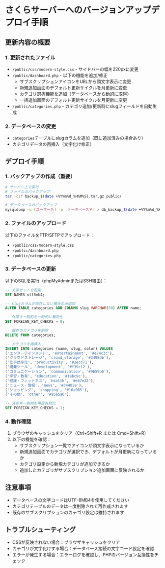 # さくらサーバーへのバージョンアップデプロイ手順

## 更新内容の概要

### 1. 更新されたファイル
- `/public/css/modern-style.css` - サイドバーの幅を220pxに変更
- `/public/dashboard.php` - 以下の機能を追加/修正
  - サブスクリプションアイコンをURLから頭文字表示に変更
  - 新規追加画面のデフォルト更新サイクルを月更新に変更
  - カテゴリ選択機能を追加（データベースから動的に取得）
  - 一括追加画面のデフォルト更新サイクルを月更新に変更
- `/public/categories.php` - カテゴリ追加/更新時にslugフィールドを自動生成

### 2. データベースの変更
- `categories`テーブルにslugカラムを追加（既に追加済みの場合あり）
- カテゴリデータの再挿入（文字化け修正）

## デプロイ手順

### 1. バックアップの作成（重要）
```bash
# サーバー上で実行
# ファイルのバックアップ
tar -czf backup_$(date +%Y%m%d_%H%M%S).tar.gz public/

# データベースのバックアップ
mysqldump -u [ユーザー名] -p [データベース名] > db_backup_$(date +%Y%m%d_%H%M%S).sql
```

### 2. ファイルのアップロード
以下のファイルをFTP/SFTPでアップロード：
- `/public/css/modern-style.css`
- `/public/dashboard.php`
- `/public/categories.php`

### 3. データベースの更新
以下のSQLを実行（phpMyAdminまたはSSH経由）：

```sql
-- 文字セットを設定
SET NAMES utf8mb4;

-- slugカラムが存在しない場合のみ追加
ALTER TABLE categories ADD COLUMN slug VARCHAR(50) AFTER name;

-- 外部キー制約を一時的に無効化
SET FOREIGN_KEY_CHECKS = 0;

-- 既存のカテゴリを削除
DELETE FROM categories;

-- カテゴリを再挿入
INSERT INTO categories (name, slug, color) VALUES
('エンターテインメント', 'entertainment', '#e74c3c'),
('クラウドストレージ', 'cloud_storage', '#3498db'),
('仕事効率化', 'productivity', '#2ecc71'),
('開発ツール', 'development', '#f39c12'),
('コミュニケーション', 'communication', '#9b59b6'),
('学習・教育', 'education', '#1abc9c'),
('健康・フィットネス', 'health', '#e67e22'),
('ニュース・情報', 'news', '#34495e'),
('ショッピング', 'shopping', '#16a085'),
('その他', 'other', '#95a5a6');

-- 外部キー制約を再度有効化
SET FOREIGN_KEY_CHECKS = 1;
```

### 4. 動作確認
1. ブラウザのキャッシュをクリア（Ctrl+Shift+R または Cmd+Shift+R）
2. 以下の機能を確認：
   - サブスクリプション一覧でアイコンが頭文字表示になっているか
   - 新規追加画面でカテゴリが選択でき、デフォルトが月更新になっているか
   - カテゴリ設定から新規カテゴリが追加できるか
   - 追加したカテゴリがサブスクリプション追加画面に反映されるか

## 注意事項
- データベースの文字コードはUTF-8MB4を使用してください
- カテゴリテーブルのデータは一度削除されて再作成されます
- 既存のサブスクリプションのカテゴリ設定は維持されます

## トラブルシューティング
- CSSが反映されない場合：ブラウザキャッシュをクリア
- カテゴリが文字化けする場合：データベース接続の文字コード設定を確認
- エラーが発生する場合：エラーログを確認し、PHPのバージョン互換性をチェック